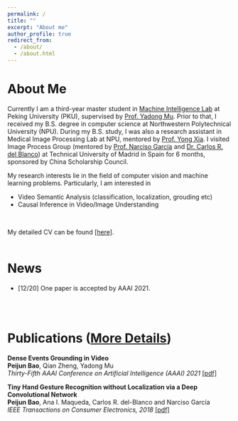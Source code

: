 ```yaml
---
permalink: /
title: ""
excerpt: "About me"
author_profile: true
redirect_from: 
  - /about/
  - /about.html
---
```


About Me
======
Currently I am a third-year master student in [Machine Intelligence Lab](http://www.muyadong.com/publication.html) at Peking University (PKU), supervised by [Prof. Yadong Mu](http://www.muyadong.com/). 
Prior to that,
I received my B.S. degree in computer science at Northwestern Polytechnical University (NPU). During my B.S. study, I was also a research assistant in Medical Image Processing Lab at NPU, mentored by [Prof. Yong Xia](https://scholar.google.com/citations?user=Usw1jeMAAAAJ&hl=en). I visited Image Process Group (mentored by  [Prof. Narciso García](https://www.gti.ssr.upm.es/narciso-garcia) and [Dr. Carlos R. del Blanco](https://www.gti.ssr.upm.es/carlos-r-del-blanco)) at Technical University of Madrid in Spain for 6 months, sponsored by China Scholarship Council.

My research interests lie in the field of computer vision and machine learning problems. Particularly, I am interested in 
- Video Semantic Analysis (classification, localization, grouding etc)
- Causal Inference in Video/Image Understanding
<br />

My detailed CV can be found [[here]](https://peijunbao.github.io/files/PeijunBao_CV.pdf).
<br />
<br />

News
======
- [12/20] One paper is accepted by AAAI 2021.
<br />
<br />

Publications ([More Details](https://peijunbao.github.io/publications/))
======
<strong>Dense Events Grounding in Video</strong> <br />
<strong>Peijun Bao</strong>, Qian Zheng, Yadong Mu<br />
<i>Thirty-Fifth AAAI Conference on Artificial Intelligence (AAAI) 2021</i> [[pdf]](https://peijunbao.github.io/files/PeijunBao_AAAI21_DenseEventsGrounding.pdf) 


<strong>Tiny Hand Gesture Recognition without Localization via a Deep Convolutional Network</strong>  <br />
<strong>Peijun Bao</strong>, Ana I. Maqueda, Carlos R. del-Blanco and Narciso García<br />
<i>IEEE Transactions on Consumer Electronics, 2018</i> [[pdf]](https://ieeexplore.ieee.org/document/8103373)
